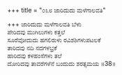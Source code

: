 +++
title = "೦೩೮ ಜಾರಿದುದು ಮಳೆಗಾಲವತಿ"

+++
ಜಾರಿದುದು ಮಳೆಗಾಲವತಿ ಬೆಳು  
ಪೇರಿದವು ಮುಗಿಲುಗಳು ಕತ್ತಲೆ  
ಸೂರೆವೋದುದು ಹಗಲಿರುಳು ರವಿಶಶಿಗಳುಪಟಲಕೆ   
ತಾರಿದವು ನದಿ ನದಗಳಭ್ರಕೆ  
ಹಾರಿದವು ಕಳಹಂಸೆಗಳು ತಲೆ  
ದೋರಿದವು ತಾವರೆಗಳೆನೆ ಬಂದುದು ಶರತ್ಸಮಯ      ॥38॥